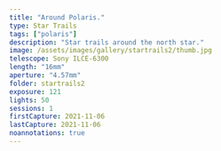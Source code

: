 ```yaml
---
title: "Around Polaris."
type: Star Trails
tags: ["polaris"]
description: "Star trails around the north star."
image: /assets/images/gallery/startrails2/thumb.jpg
telescope: Sony ILCE-6300
length: "16mm"
aperture: "4.57mm"
folder: startrails2
exposure: 121
lights: 50
sessions: 1
firstCapture: 2021-11-06
lastCapture: 2021-11-06
noannotations: true
---
```

